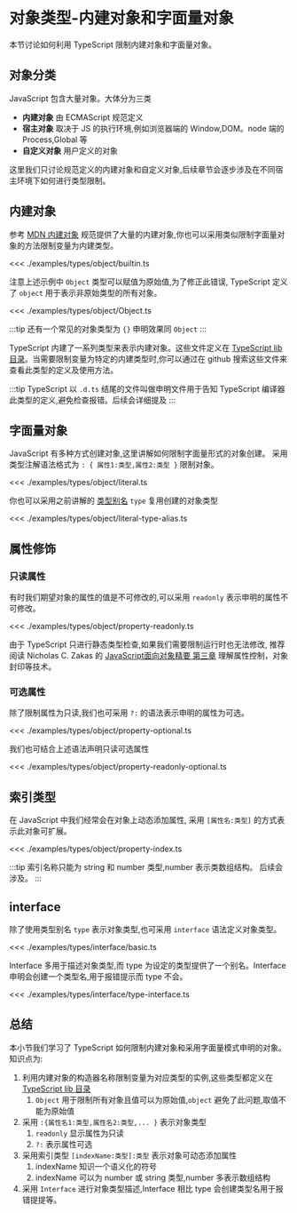 # 对象类型-内建对象和字面量对象

本节讨论如何利用 TypeScript 限制内建对象和字面量对象。

## 对象分类
JavaScript 包含大量对象。大体分为三类

* **内建对象** 由 ECMAScript 规范定义
* **宿主对象** 取决于 JS 的执行环境,例如浏览器端的 Window,DOM。node 端的 Process,Global 等
* **自定义对象** 用户定义的对象

这里我们只讨论规范定义的内建对象和自定义对象,后续章节会逐步涉及在不同宿主环境下如何进行类型限制。

## 内建对象
参考 [MDN 内建对象](https://developer.mozilla.org/en-US/docs/Web/JavaScript/Reference/Global_Objects) 规范提供了大量的内建对象,你也可以采用类似限制字面量对象的方法限制变量为内建类型。

<<< ./examples/types/object/builtin.ts

注意上述示例中 `Object` 类型可以赋值为原始值,为了修正此错误, TypeScript 定义了 `object` 用于表示非原始类型的所有对象。

<<< ./examples/types/object/Object.ts

:::tip
还有一个常见的对象类型为 `{}` 申明效果同 `Object`
:::

TypeScript 内建了一系列类型来表示内建对象。这些文件定义在 [TypeScript lib 目录](https://github.com/microsoft/TypeScript/tree/master/lib)。当需要限制变量为特定的内建类型时,你可以通过在 github 搜索这些文件来查看此类型的定义及使用方法。

:::tip
TypeScript 以 `.d.ts` 结尾的文件叫做申明文件用于告知 TypeScript 编译器此类型的定义,避免检查报错。后续会详细提及
:::

## 字面量对象
JavaScript 有多种方式创建对象,这里讲解如何限制字面量形式的对象创建。
采用类型注解语法格式为 `: { 属性1:类型,属性2:类型 }` 限制对象。

<<< ./examples/types/object/literal.ts

你也可以采用之前讲解的 [类型别名](././2.3.literal-types.md#类型别名-type-aliases) `type` 复用创建的对象类型

<<< ./examples/types/object/literal-type-alias.ts

## 属性修饰
### 只读属性
有时我们期望对象的属性的值是不可修改的,可以采用 `readonly` 表示申明的属性不可修改。

<<< ./examples/types/object/property-readonly.ts

由于 TypeScript 只进行静态类型检查,如果我们需要限制运行时也无法修改,
推荐阅读 Nicholas C. Zakas 的 [JavaScript面向对象精要 第三章](JavaScript面向对象精要) 理解属性控制，对象封印等技术。

### 可选属性
除了限制属性为只读,我们也可采用 `?:` 的语法表示申明的属性为可选。

<<< ./examples/types/object/property-optional.ts


我们也可结合上述语法声明只读可选属性

<<< ./examples/types/object/property-readonly-optional.ts

## 索引类型
在 JavaScript 中我们经常会在对象上动态添加属性,
采用 `[属性名:类型]` 的方式表示此对象可扩展。

<<< ./examples/types/object/property-index.ts

:::tip
索引名称只能为 string 和 number 类型,number 表示类数组结构。
后续会涉及。
:::


## interface
除了使用类型别名 `type` 表示对象类型,也可采用 `interface` 语法定义对象类型。

<<< ./examples/types/interface/basic.ts

Interface 多用于描述对象类型,而 type 为设定的类型提供了一个别名。Interface 申明会创建一个类型名,用于报错提示而 type 不会。

<<< ./examples/types/interface/type-interface.ts


## 总结
本小节我们学习了 TypeScript 如何限制内建对象和采用字面量模式申明的对象。知识点为:

1. 利用内建对象的构造器名称限制变量为对应类型的实例,这些类型都定义在 [TypeScript lib 目录](https://github.com/microsoft/TypeScript/tree/master/lib)
    1. `Object` 用于限制所有对象且值可以为原始值,`object` 避免了此问题,取值不能为原始值
2. 采用 `:{属性名1:类型,属性名2:类型,... }` 表示对象类型
   1. `readonly` 显示属性为只读
   2. `?:` 表示属性可选
3. 采用索引类型 `[indexName:类型]:类型` 表示对象可动态添加属性
   1. indexName 知识一个语义化的符号
   2. indexName 可以为 number 或 string 类型,number 多表示数组结构
4. 采用 `Interface` 进行对象类型描述,Interface 相比 type 会创建类型名用于报错提提等。